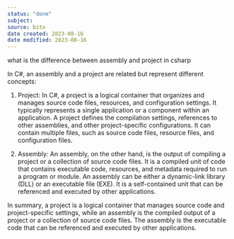 ```yaml
---
status: "done"
subject:
source: bito
date created: 2023-08-16
date modified: 2023-08-16
---
```


what is the difference between assembly and project in csharp

In C#, an assembly and a project are related but represent different concepts:

1. Project: In C#, a project is a logical container that organizes and manages source code files, resources, and configuration settings. It typically represents a single application or a component within an application. A project defines the compilation settings, references to other assemblies, and other project-specific configurations. It can contain multiple files, such as source code files, resource files, and configuration files.

2. Assembly: An assembly, on the other hand, is the output of compiling a project or a collection of source code files. It is a compiled unit of code that contains executable code, resources, and metadata required to run a program or module. An assembly can be either a dynamic-link library (DLL) or an executable file (EXE). It is a self-contained unit that can be referenced and executed by other applications.

In summary, a project is a logical container that manages source code and project-specific settings, while an assembly is the compiled output of a project or a collection of source code files. The assembly is the executable code that can be referenced and executed by other applications.
